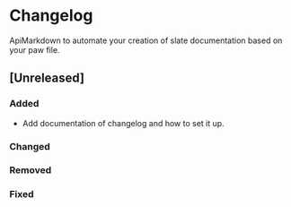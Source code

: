 # Changelog

ApiMarkdown to automate your creation of slate documentation based on your paw file.

## [Unreleased]

### Added

- Add documentation of changelog and how to set it up.

### Changed

### Removed

### Fixed
